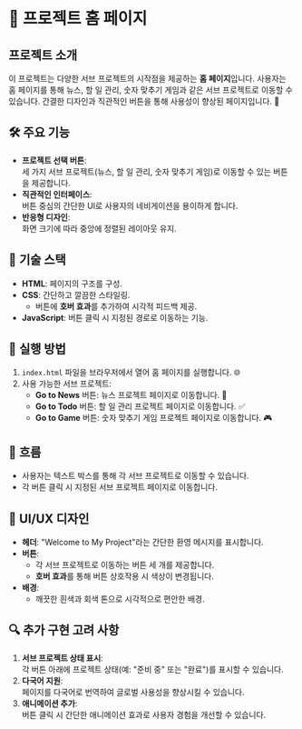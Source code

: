 # 🌟 프로젝트 홈 페이지

## 프로젝트 소개

이 프로젝트는 다양한 서브 프로젝트의 시작점을 제공하는 **홈 페이지**입니다. 사용자는 홈 페이지를 통해 뉴스, 할 일 관리, 숫자 맞추기 게임과 같은 서브 프로젝트로 이동할 수 있습니다. 간결한 디자인과 직관적인 버튼을 통해 사용성이 향상된 페이지입니다. 🚀

## 🛠️ 주요 기능

- **프로젝트 선택 버튼**:  
  세 가지 서브 프로젝트(뉴스, 할 일 관리, 숫자 맞추기 게임)로 이동할 수 있는 버튼을 제공합니다.
- **직관적인 인터페이스**:  
  버튼 중심의 간단한 UI로 사용자의 네비게이션을 용이하게 합니다.
- **반응형 디자인**:  
  화면 크기에 따라 중앙에 정렬된 레이아웃 유지.

## 📐 기술 스택

- **HTML**: 페이지의 구조를 구성.
- **CSS**: 간단하고 깔끔한 스타일링.
     - 버튼에 **호버 효과**를 추가하여 시각적 피드백 제공.
- **JavaScript**: 버튼 클릭 시 지정된 경로로 이동하는 기능.

## 🚀 실행 방법

1. `index.html` 파일을 브라우저에서 열어 홈 페이지를 실행합니다. 🌐
2. 사용 가능한 서브 프로젝트:
      - **Go to News** 버튼: 뉴스 프로젝트 페이지로 이동합니다. 📰
      - **Go to Todo** 버튼: 할 일 관리 프로젝트 페이지로 이동합니다. ✅
      - **Go to Game** 버튼: 숫자 맞추기 게임 프로젝트 페이지로 이동합니다. 🎮

## 💬 흐름

- 사용자는 텍스트 박스를 통해 각 서브 프로젝트로 이동할 수 있습니다.
- 각 버튼 클릭 시 지정된 서브 프로젝트 페이지로 이동합니다.

## 🎨 UI/UX 디자인

- **헤더**: "Welcome to My Project"라는 간단한 환영 메시지를 표시합니다.
- **버튼**:
     - 각 서브 프로젝트로 이동하는 버튼 세 개를 제공합니다.
     - **호버 효과**를 통해 버튼 상호작용 시 색상이 변경됩니다.
- **배경**:
     - 깨끗한 흰색과 회색 톤으로 시각적으로 편안한 배경.

## 🔍 추가 구현 고려 사항

1. **서브 프로젝트 상태 표시**:  
   각 버튼 아래에 프로젝트 상태(예: "준비 중" 또는 "완료")를 표시할 수 있습니다.
2. **다국어 지원**:  
   페이지를 다국어로 번역하여 글로벌 사용성을 향상시킬 수 있습니다.
3. **애니메이션 추가**:  
   버튼 클릭 시 간단한 애니메이션 효과로 사용자 경험을 개선할 수 있습니다.
